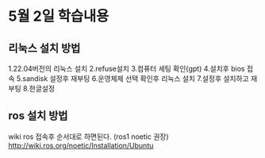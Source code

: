 # 5월 2일 학습내용
## 리눅스 설치 방법
1.22.04버전의 리눅스 설치 
2.refuse설치
3.컴퓨터 세팅 확인(gpt)
4.설치후 bios 접속
5.sandisk 설정후 재부팅
6.운영체제 선택 확인후 리눅스 설치
7.설정후 설치하고 재부팅
8.한글설정
## ros 설치 방법
wiki ros 접속후 순서대로 하면된다. (ros1 noetic 권장) http://wiki.ros.org/noetic/Installation/Ubuntu
